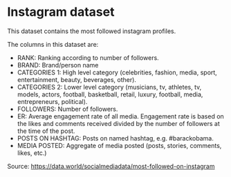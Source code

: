 # Instagram dataset

This dataset contains the most followed instagram profiles. 

The columns in this dataset are:

- RANK: Ranking according to number of followers.
- BRAND: Brand/person name
- CATEGORIES 1: High level category (celebrities, fashion, media, sport, entertainment, beauty, beverages, other). 
- CATEGORIES 2: Lower level category (musicians, tv, athletes, tv, models, actors, football, basketball, retail, luxury, football, media, entrepreneurs, political). 
- FOLLOWERS: Number of followers. 
- ER: Average engagement rate of all media. Engagement rate is based on the likes and comments received divided by the number of followers at the time of the post. 
- POSTS ON HASHTAG: Posts on named hashtag, e.g. #barackobama.
- MEDIA POSTED: Aggregate of media posted (posts, stories, comments, likes, etc.)

Source: https://data.world/socialmediadata/most-followed-on-instagram


